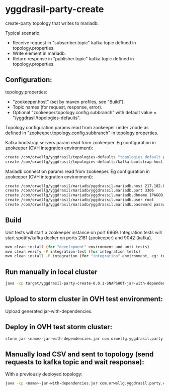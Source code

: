 # yggdrasil-party-create
create-party topology that writes to mariadb.

Typical scenario:
- Receive request in "subscriber.topic" kafka topic defined in topology.properties.
- Write element in mariadb.
- Return response in  "publisher.topic" kafka topic defined in topology.properties.


## Configuration:

topology.properties:
- "zookeeper.host" (set by maven profiles, see "Build").
- Topic names (for request, response, error).
- Optional "zookeeper.topology.config.subbranch" with default value = "/yggdrasil/topologies-defaults".

Topology configuration params read from zookeeper under znode as defined in "zookeeper.topology.config.subbranch" in topology.properties.

Kafka bootstrap servers param read from zookeeper. Eg configuration in zookeeper (OVH integration environment):

```sh
create /com/orwellg/yggdrasil/topologies-defaults "topologies default params"
create /com/orwellg/yggdrasil/topologies-defaults/kafka-bootstrap-host hdf-node1:6667,hdf-node4:6667,hdf-node5:6667
```

Mariadb connection params read from zookeeper. Eg configuration in zookeeper (OVH integration environment):

```sh
create /com/orwellg/yggdrasil/mariadb/yggdrassil.mariadb.host 217.182.88.190
create /com/orwellg/yggdrasil/mariadb/yggdrassil.mariadb.port 3306
create /com/orwellg/yggdrasil/mariadb/yggdrassil.mariadb.dbname IPAGOO_Customer_DB_TEST
create /com/orwellg/yggdrasil/mariadb/yggdrassil.mariadb.user root
create /com/orwellg/yggdrasil/mariadb/yggdrassil.mariadb.password passwd
```


## Build

Unit tests will start a zookeeper instance on port 6969. Integration tests will start spotify/kafka docker on ports 2181 (zookeeper) and 9042 (kafka).

```sh
mvn clean install (for "development" environment and unit tests)
mvn clean verify -P integration-test (for integration tests)
mvn clean install -P integration (for "integration" environment, eg: to be deployed in OVH test; does not execute tests)
```

## Run manually in local cluster

```sh
java -cp target/yggdrasil-party-create-0.0.1-SNAPSHOT-jar-with-dependencies.jar com.orwellg.yggdrasil.party.create.topology.CreatePartyTopology local
```

## Upload to storm cluster in OVH test environment:

Upload generated jar-with-dependencies.


## Deploy in OVH test storm cluster:


```sh
storm jar <name>-jar-with-dependencies.jar com.orwellg.yggdrasil.party.create.topology.CreatePartyTopology -c nimbus.host=hdf-node2
```

## Manually load CSV and sent to topology (send requests to kafka topic and wait response):

With a previously deployed topology:

```sh
java -cp <name>-jar-with-dependencies.jar com.orwellg.yggdrasil.party.create.csv.PartyCsvLoader <kafka-bootstrap-server>:9092
```
